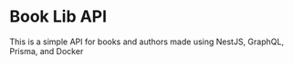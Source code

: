 # Book Lib API
This is a simple API for books and authors made using NestJS, GraphQL, Prisma, and Docker